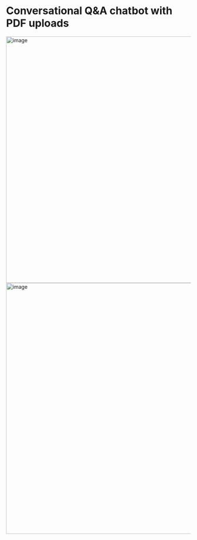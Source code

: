 # Conversational Q&A chatbot with PDF uploads 

<img width="1355" height="672" alt="image" src="https://github.com/user-attachments/assets/fb0559de-bbff-4353-a0fa-fd9f702361e3" />

<img width="1349" height="684" alt="image" src="https://github.com/user-attachments/assets/15fa9375-d08e-45ba-9a0f-8691bca5968e" />


